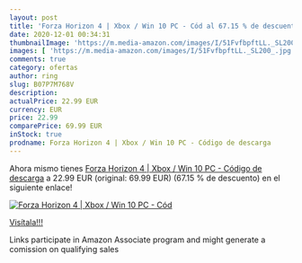 ```yaml
---
layout: post
title: 'Forza Horizon 4 | Xbox / Win 10 PC - Cód al 67.15 % de descuento'
date: 2020-12-01 00:34:31
thumbnailImage: 'https://m.media-amazon.com/images/I/51FvfbpftLL._SL200_.jpg'
images: [ 'https://m.media-amazon.com/images/I/51FvfbpftLL._SL200_.jpg' ]
comments: true
category: ofertas
author: ring
slug: B07P7M768V
description:
actualPrice: 22.99 EUR
currency: EUR
price: 22.99
comparePrice: 69.99 EUR
inStock: true
prodname: Forza Horizon 4 | Xbox / Win 10 PC - Código de descarga
---
```


Ahora mismo tienes [Forza Horizon 4 | Xbox / Win 10 PC - Código de descarga](https://www.amazon.es/dp/B07P7M768V/?tag=tolees-21) a 22.99 EUR (original: 69.99 EUR) (67.15 %  de descuento) en el siguiente enlace!

[![Forza Horizon 4 | Xbox / Win 10 PC - Cód](https://m.media-amazon.com/images/I/51FvfbpftLL._SL200_.jpg)](https://www.amazon.es/dp/B07P7M768V/?tag=tolees-21)

[Visítala!!!](https://www.amazon.es/dp/B07P7M768V/?tag=tolees-21)

Links participate in Amazon Associate program and might generate a comission on qualifying sales
